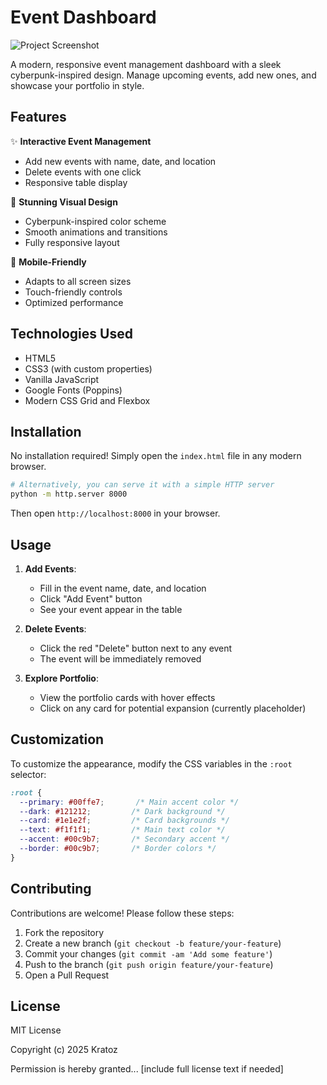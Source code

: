 
# Event Dashboard

![Project Screenshot](https://media.istockphoto.com/id/1168518630/vector/web-develop.jpg?s=612x612&w=0&k=20&c=1zIvRkqICXbLWbeB1SKRHFcmpw4yhMHGWH8IfrZm0m0=)

A modern, responsive event management dashboard with a sleek cyberpunk-inspired design. Manage upcoming events, add new ones, and showcase your portfolio in style.

## Features

✨ **Interactive Event Management**
- Add new events with name, date, and location
- Delete events with one click
- Responsive table display

🎨 **Stunning Visual Design**
- Cyberpunk-inspired color scheme
- Smooth animations and transitions
- Fully responsive layout

📱 **Mobile-Friendly**
- Adapts to all screen sizes
- Touch-friendly controls
- Optimized performance

## Technologies Used

- HTML5
- CSS3 (with custom properties)
- Vanilla JavaScript
- Google Fonts (Poppins)
- Modern CSS Grid and Flexbox

## Installation

No installation required! Simply open the `index.html` file in any modern browser.

```bash
# Alternatively, you can serve it with a simple HTTP server
python -m http.server 8000
```

Then open `http://localhost:8000` in your browser.

## Usage

1. **Add Events**:
   - Fill in the event name, date, and location
   - Click "Add Event" button
   - See your event appear in the table

2. **Delete Events**:
   - Click the red "Delete" button next to any event
   - The event will be immediately removed

3. **Explore Portfolio**:
   - View the portfolio cards with hover effects
   - Click on any card for potential expansion (currently placeholder)

## Customization

To customize the appearance, modify the CSS variables in the `:root` selector:

```css
:root {
  --primary: #00ffe7;       /* Main accent color */
  --dark: #121212;         /* Dark background */
  --card: #1e1e2f;         /* Card backgrounds */
  --text: #f1f1f1;         /* Main text color */
  --accent: #00c9b7;       /* Secondary accent */
  --border: #00c9b7;       /* Border colors */
}
```

## Contributing

Contributions are welcome! Please follow these steps:

1. Fork the repository
2. Create a new branch (`git checkout -b feature/your-feature`)
3. Commit your changes (`git commit -am 'Add some feature'`)
4. Push to the branch (`git push origin feature/your-feature`)
5. Open a Pull Request

## License

MIT License

Copyright (c) 2025 Kratoz

Permission is hereby granted... [include full license text if needed]


